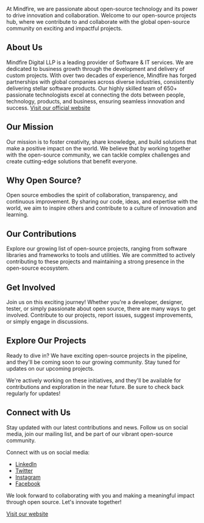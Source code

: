 At Mindfire, we are passionate about open-source technology and its power to drive innovation and collaboration. Welcome to our open-source projects hub, where we contribute to and collaborate with the global open-source community on exciting and impactful projects.
  
  
  ## About Us
  Mindfire Digital LLP is a leading provider of Software & IT services. We are dedicated to business growth through the development and delivery of custom projects. With over two decades of experience, Mindfire has forged partnerships with global companies across diverse industries, consistently delivering stellar software products. Our highly skilled team of 650+ passionate technologists excel at connecting the dots between people, technology, products, and business, ensuring seamless innovation and success.
  [Visit our official website](https://www.mindfiredigitalllp.com/)
  
  
  ## Our Mission
  
  Our mission is to foster creativity, share knowledge, and build solutions that make a positive impact on the world. We believe that by working together with the open-source community, we can tackle complex challenges and create cutting-edge solutions that benefit everyone.
  
  ## Why Open Source?
  
  Open source embodies the spirit of collaboration, transparency, and continuous improvement. By sharing our code, ideas, and expertise with the world, we aim to inspire others and contribute to a culture of innovation and learning.
  
  ## Our Contributions
  
  Explore our growing list of open-source projects, ranging from software libraries and frameworks to tools and utilities. We are committed to actively contributing to these projects and maintaining a strong presence in the open-source ecosystem.
  
  ## Get Involved
  
  Join us on this exciting journey! Whether you're a developer, designer, tester, or simply passionate about open source, there are many ways to get involved. Contribute to our projects, report issues, suggest improvements, or simply engage in discussions.
  
  
  ## Explore Our Projects
  
  Ready to dive in? We have exciting open-source projects in the pipeline, and they'll be coming soon to our growing community. Stay tuned for updates on our upcoming projects.
  
  We're actively working on these initiatives, and they'll be available for contributions and exploration in the near future. Be sure to check back regularly for updates!
  
  
  ## Connect with Us
  
  Stay updated with our latest contributions and news. Follow us on social media, join our mailing list, and be part of our vibrant open-source community.
  
  Connect with us on social media:
  
  - [LinkedIn](https://www.linkedin.com/company/mindfire-solutions/)
  - [Twitter](https://twitter.com/mindfires)
  - [Instagram](https://www.instagram.com/mindfiresolutions/)
  - [Facebook](https://www.facebook.com/MindfireSolutions)
  
  We look forward to collaborating with you and making a meaningful impact through open source. Let's innovate together!
  
  [Visit our website](https://www.mindfiredigitalllp.com/)